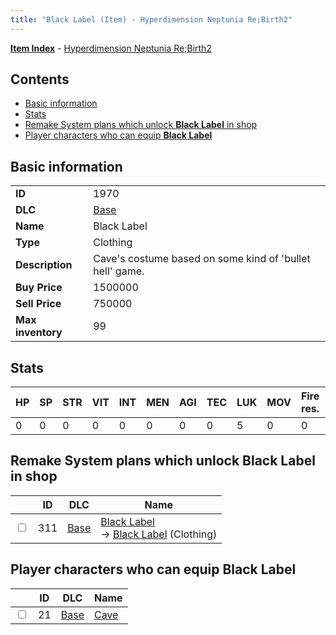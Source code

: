 ```yaml
---
title: "Black Label (Item) - Hyperdimension Neptunia Re;Birth2"
---
```


[**Item Index**](/neptunia/rb2/item/index.html) - [Hyperdimension Neptunia Re;Birth2](/neptunia/rb2)

## Contents

- [Basic information](#basic-information)
- [Stats](#stats)
- [Remake System plans which unlock **Black Label** in shop](#remake-system-plans-which-unlock-black-label-in-shop)
- [Player characters who can equip **Black Label**](#player-characters-who-can-equip-black-label)

## Basic information

|   |   |
| -- | -- |
| **ID** | 1970 |
| **DLC** | [Base](/neptunia/rb2/dlc/0-base.html) |
| **Name** | Black Label |
| **Type** | Clothing |
| **Description** | Cave's costume based on some kind of 'bullet hell' game. |
| **Buy Price** | 1500000 |
| **Sell Price** | 750000 |
| **Max inventory** | 99 |

## Stats

| HP | SP | STR | VIT | INT | MEN | AGI | TEC | LUK | MOV | Fire res. | Ice res. | Wind res. | Lightning res. |
| -- | -- | --- | --- | --- | --- | --- | --- | --- | --- | --------- | -------- | --------- | -------------- |
| 0 | 0 | 0 | 0 | 0 | 0 | 0 | 0 | 5 | 0 | 0 | 0 | 0 | 0 |

## Remake System plans which unlock **Black Label** in shop

|    | ID | DLC | Name |
| -- | -- | --- | ---- |
| <input type="checkbox" id="rb2-remake-0-311" class="trackbox" /> | 311 | [Base](/neptunia/rb2/dlc/0-base.html) | [Black Label](/neptunia/rb2/remake/0-311-black-label.html)<br />→ [Black Label](/neptunia/rb2/item/0-1970-black-label.html) (Clothing) |

## Player characters who can equip **Black Label**

|    | ID | DLC | Name |
| -- | -- | --- | ---- |
| <input type="checkbox" id="rb2-player-0-21" class="trackbox" /> | 21 | [Base](/neptunia/rb2/dlc/0-base.html) | [Cave](/neptunia/rb2/player/0-21-cave.html) |